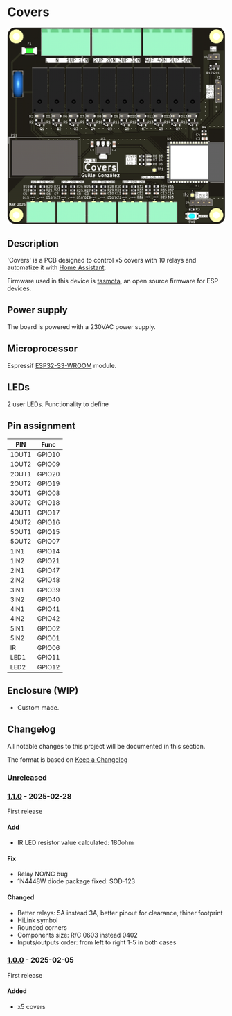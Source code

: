 # Covers

![PCB 3D](./resources/3d.png)

## Description

'Covers' is a PCB designed to control x5 covers with 10 relays and automatize it with [Home Assistant](https://www.home-assistant.io/).

Firmware used in this device is [tasmota](https://tasmota.github.io/docs/), an open source firmware for ESP devices.

## Power supply

The board is powered with a 230VAC power supply.

## Microprocessor

Espressif [ESP32-S3-WROOM](https://www.espressif.com/en/products/modules) module.

## LEDs

2 user LEDs. Functionality to define

## Pin assignment

| PIN     | Func    |
| ------- | ------- |
| 1OUT1   | GPIO10  |
| 1OUT2   | GPIO09  |
| 2OUT1   | GPIO20  |
| 2OUT2   | GPIO19  |
| 3OUT1   | GPIO08  |
| 3OUT2   | GPIO18  |
| 4OUT1   | GPIO17  |
| 4OUT2   | GPIO16  |
| 5OUT1   | GPIO15  |
| 5OUT2   | GPIO07  |
| 1IN1    | GPIO14  |
| 1IN2    | GPIO21  |
| 2IN1    | GPIO47  |
| 2IN2    | GPIO48  |
| 3IN1    | GPIO39  |
| 3IN2    | GPIO40  |
| 4IN1    | GPIO41  |
| 4IN2    | GPIO42  |
| 5IN1    | GPIO02  |
| 5IN2    | GPIO01  |
| IR      | GPIO06  |
| LED1    | GPIO11  |
| LED2    | GPIO12  |

## Enclosure (WIP)

* Custom made.

## Changelog

All notable changes to this project will be documented in this section.

The format is based on [Keep a Changelog](https://keepachangelog.com/en/1.0.0/)

### [Unreleased]

### [1.1.0] - 2025-02-28

First release

#### Add

* IR LED resistor value calculated: 180ohm

#### Fix

* Relay NO/NC bug
* 1N4448W diode package fixed: SOD-123

#### Changed

* Better relays: 5A instead 3A, better pinout for clearance, thiner footprint
* HiLink symbol
* Rounded corners
* Components size: R/C 0603 instead 0402
* Inputs/outputs order: from left to right 1-5 in both cases

### [1.0.0] - 2025-02-05

First release

#### Added

* x5 covers

[Unreleased]: https://github.com/GuilleGonzzalez/hw-covers
[1.0.0]: https://github.com/GuilleGonzzalez/hw-covers/tree/v1.0.0
[1.1.0]: https://github.com/GuilleGonzzalez/hw-covers/tree/v1.1.0